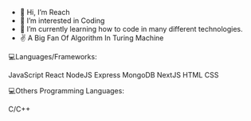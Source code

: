 - 👋 Hi, I’m Reach
- 👀 I’m interested in Coding
- 🌱 I’m currently learning how to code in many different technologies.
- :v: A Big Fan Of Algorithm In Turing Machine

💻Languages/Frameworks:

JavaScript React NodeJS Express MongoDB NextJS HTML CSS

💻Others Programming Languages:

C/C++



<!---
Re4ch-Jay/Re4ch-Jay is a ✨ special ✨ repository because its `README.md` (this file) appears on your GitHub profile.
You can click the Preview link to take a look at your changes.
--->
